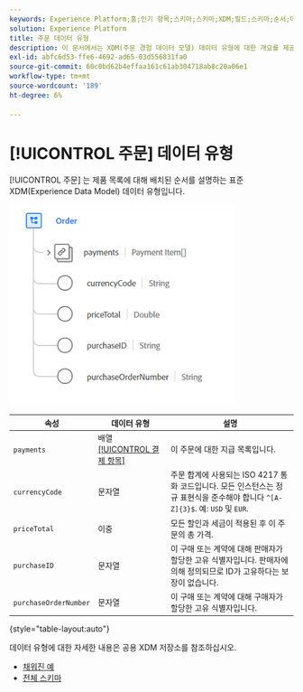 ```yaml
---
keywords: Experience Platform;홈;인기 항목;스키마;스키마;XDM;필드;스키마;순서;데이터 유형;데이터 유형;데이터 유형;
solution: Experience Platform
title: 주문 데이터 유형
description: 이 문서에서는 XDM(주문 경험 데이터 모델) 데이터 유형에 대한 개요를 제공합니다.
exl-id: abfc6d53-ffe6-4692-ad65-03d556831fa0
source-git-commit: 60c0bd62b4effaa161c61ab304718ab8c20a06e1
workflow-type: tm+mt
source-wordcount: '189'
ht-degree: 6%

---
```


# [!UICONTROL 주문] 데이터 유형

[!UICONTROL 주문] 는 제품 목록에 대해 배치된 순서를 설명하는 표준 XDM(Experience Data Model) 데이터 유형입니다.

<img src="../images/data-types/order.PNG" width="400" /><br />

| 속성 | 데이터 유형 | 설명 |
| --- | --- | --- |
| `payments` | 배열 [[!UICONTROL 결제 항목]](./payment-item.md) | 이 주문에 대한 지급 목록입니다. |
| `currencyCode` | 문자열 | 주문 합계에 사용되는 ISO 4217 통화 코드입니다. 모든 인스턴스는 정규 표현식을 준수해야 합니다 `^[A-Z]{3}$`. 예: `USD` 및 `EUR`. |
| `priceTotal` | 이중 | 모든 할인과 세금이 적용된 후 이 주문의 총 가격. |
| `purchaseID` | 문자열 | 이 구매 또는 계약에 대해 판매자가 할당한 고유 식별자입니다. 판매자에 의해 정의되므로 ID가 고유하다는 보장이 없습니다. |
| `purchaseOrderNumber` | 문자열 | 이 구매 또는 계약에 대해 구매자가 할당한 고유 식별자입니다. |

{style=&quot;table-layout:auto&quot;}

데이터 유형에 대한 자세한 내용은 공용 XDM 저장소를 참조하십시오.

* [채워진 예](https://github.com/adobe/xdm/blob/master/components/datatypes/data/order.example.1.json)
* [전체 스키마](https://github.com/adobe/xdm/blob/master/components/datatypes/data/order.schema.json)
